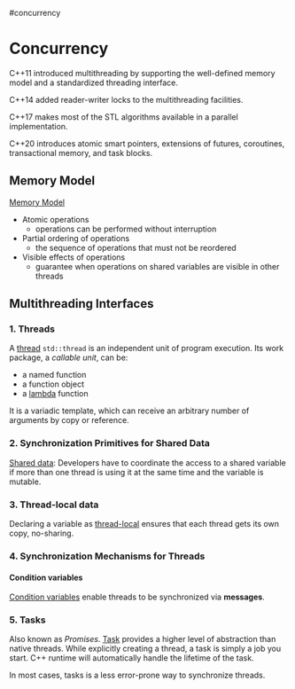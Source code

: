 #concurrency 

# Concurrency

C++11 introduced multithreading by supporting the well-defined memory model and a standardized threading interface.

C++14 added reader-writer locks to the multithreading facilities.

C++17 makes most of the STL algorithms available in a parallel implementation.

C++20 introduces atomic smart pointers, extensions of futures, coroutines, transactional memory, and task blocks.

## Memory Model

[Memory Model](memory-model/memory-model.md)

+ Atomic operations
    - operations can be performed without interruption
+ Partial ordering of operations
    - the sequence of operations that must not be reordered
+ Visible effects of operations
    - guarantee when operations on shared variables are visible in other threads

## Multithreading Interfaces

### 1. Threads

A [thread](multithreading/threads.md) `std::thread` is an independent unit of program execution. Its work package, a *callable unit*, can be:
+ a named function
+ a function object
+ a [lambda](../concepts/lambda.md) function

It is a variadic template, which can receive an arbitrary number of arguments by copy or reference.

### 2. Synchronization Primitives for Shared Data

[Shared data](multithreading/shared-data.md): Developers have to coordinate the access to a shared variable if more than one thread is using it at the same time and the variable is mutable.

### 3. Thread-local data

Declaring a variable as [thread-local](multithreading/thread-local-data.md) ensures that each thread gets its own copy, no-sharing.

### 4. Synchronization Mechanisms for Threads

#### Condition variables

[Condition variables](multithreading/condvar.md) enable threads to be synchronized via **messages**.

### 5. Tasks

Also known as *Promises*. [Task](multithreading/task.md) provides a higher level of abstraction than native threads. While explicitly creating a thread, a task is simply a job you start. C++ runtime will automatically handle the lifetime of the task.

In most cases, tasks is a less error-prone way to synchronize threads.
